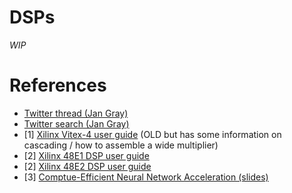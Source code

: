 DSPs
====
_WIP_

References
==========
 - [Twitter thread (Jan Gray)](https://twitter.com/jangray/status/1117464465690095616)
 - [Twitter search (Jan Gray)](https://twitter.com/search?q=(dsp%20OR%20dsp48%20OR%20dsp48e1%20OR%20dsp48e2)%20(from%3Ajangray)&src=typed_query)
 - [1] [Xilinx Vitex-4 user guide](https://www.xilinx.com/support/documentation/user_guides/ug073.pdf) (OLD but has some information on cascading / how to assemble a wide multiplier)
 - [2] [Xilinx 48E1 DSP user guide](https://www.xilinx.com/support/documentation/user_guides/ug479_7Series_DSP48E1.pdf)
 - [2] [Xilinx 48E2 DSP user guide](https://www.xilinx.com/support/documentation/user_guides/ug579-ultrascale-dsp.pdf)
 - [3] [Comptue-Efficient Neural Network Acceleration (slides)](https://www.isfpga.org/past/fpga2019/slides/Compute-Efficient_Neural-Network_Acceleration.pdf)